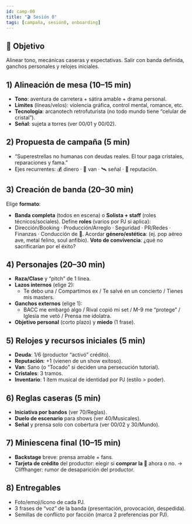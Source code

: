 ```yaml
---
id: camp-00
title: "🎬 Sesión 0"
tags: [campaña, sesión0, onboarding]
---
```

## 🎯 Objetivo
Alinear tono, mecánicas caseras y expectativas. Salir con banda definida, ganchos personales y relojes iniciales.

## 1) Alineación de mesa (10–15 min)
- **Tono**: aventura de carretera + sátira amable + drama personal.
- **Límites** (líneas/velos): violencia gráfica, control mental, romance, etc.
- **Tecnología**: arcanotech retrofuturista (no todo mundo tiene “celular de cristal”).
- **Señal**: sujeta a torres (ver 00/01 y 00/02).

## 2) Propuesta de campaña (5 min)
- “Superestrellas no humanas con deudas reales. El tour paga cristales, reparaciones y fama.”
- Ejes recurrentes: 💰 dinero · 🚌 van · 🛰 señal · 🔔 reputación.

## 3) Creación de banda (20–30 min)
Elige **formato**:
- **Banda completa** (todos en escena) o **Solista + staff** (roles técnicos/sociales).
Define **roles** (varios por PJ si aplica):
- Dirección/Booking · Producción/Arreglo · Seguridad · PR/Redes · Finanzas · Conducción de 🚌.
Acordar **género/estética**: (ej. pop aéreo ave, metal felino, soul anfibio).
**Voto de convivencia**: ¿qué no sacrificarían por el éxito?

## 4) Personajes (20–30 min)
- **Raza/Clase** y “pitch” de 1 línea.
- **Lazos internos** (elige 2):
  - Te debo una / Compartimos ex / Te salvé en un concierto / Tienes mis masters.
- **Ganchos externos** (elige 1):
  - BACC me embargó algo / Rival copió mi set / M-9 me “protege” / Iglesia me vetó / Prensa me idolatra.
- **Objetivo personal** (corto plazo) y **miedo** (1 frase).

## 5) Relojes y recursos iniciales (5 min)
- **Deuda**: 1/6 (productor “activó” crédito).
- **Reputación**: +1 (vienen de un show exitoso).
- **Van**: Sano (o “Tocado” si deciden una persecución tutorial).
- **Cristales**: 3 tramos.
- **Inventario**: 1 ítem musical de identidad por PJ (estilo > poder).

## 6) Reglas caseras (5 min)
- **Iniciativa por bandos** (ver 70/Reglas).
- **Duelo de escenario** para shows (ver 40/Musicales).
- **Señal** y prensa solo con cobertura (ver 00/02 y 30/Mundo).

## 7) Miniescena final (10–15 min)
- **Backstage** breve: prensa amable + fans.
- **Tarjeta de crédito** del productor: elegir si **comprar la 🚌** ahora o no.
→ Cliffhanger: rumor de desaparición del productor.

## 8) Entregables
- Foto/emoji/ícono de cada PJ.
- 3 frases de “voz” de la banda (presentación, provocación, despedida).
- Semillas de conflicto por facción (marca 2 preferencias por PJ).